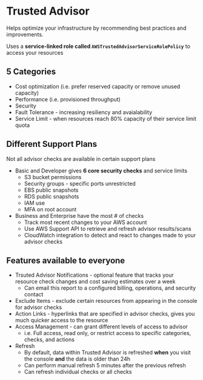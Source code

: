 # Trusted Advisor

Helps optimize your infrastructure by recommending best practices and improvements.

Uses a **service-linked role called `AWSTrustedAdvisorServiceRolePolicy`** to access your resources

## 5 Categories
- Cost optimization (i.e. prefer reserved capacity or remove unused capacity)
- Performance (i.e. provisioned throughput)
- Security
- Fault Tolerance - increasing resiliency and avaialability
- Service Limit - when resources reach 80% capacity of their service limit quota

## Different Support Plans
Not all advisor checks are available in certain support plans
- Basic and Developer gives **6 core security checks** and service limits
	- S3 bucket permissions
	- Security groups - specific ports unrestricted
	- EBS public snapshots
	- RDS public snapshots
	- IAM use
	- MFA on root account
- Business and Enterprise have the most # of checks
	- Track most recent changes to your AWS account
	- Use AWS Support API to retrieve and refresh advisor results/scans
	- CloudWatch integration to detect and react to changes made to your advisor checks

## Features available to everyone
- Trsuted Advisor Notifications - optional feature that tracks your resource check changes and cost saving estimates over a week
	- Can email this report to a configured billing, operations, and security contact
- Exclude Items - exclude certain resources from appearing in the console for advisor checks
- Action Links - hyperlinks that are specified in advisor checks, gives you much quicker access to the resource
- Access Management - can grant different levels of access to advisor
	- i.e. Full access, read only, or restrict access to specific categories, checks, and actions
- Refresh
	- By default, data within Trusted Advisor is refreshed **when** you visit the console **and** the data is older than 24h
	- Can perform manual refresh 5 minutes after the previous refresh
	- Can refresh individual checks or all checks
